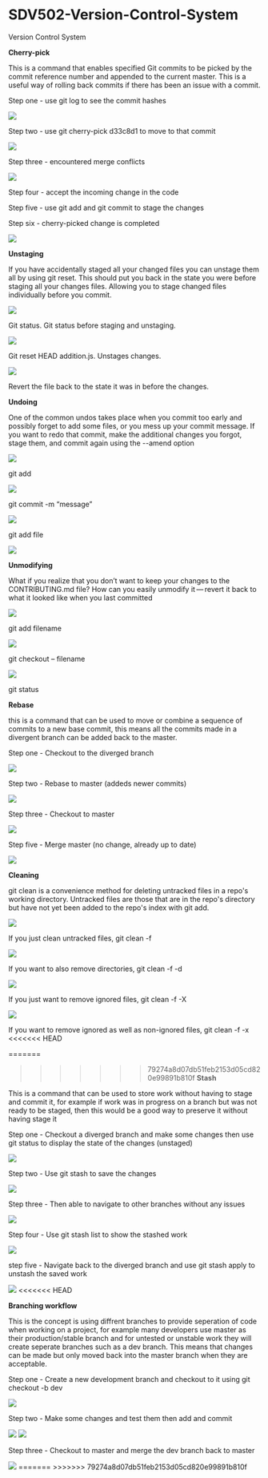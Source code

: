 # SDV502-Version-Control-System
Version Control System

<b>Cherry-pick</b> 

This is a command that enables specified Git commits to be picked by the commit reference number and appended to the current master.
This is a useful way of rolling back commits if there has been an issue with a commit.

Step one - use git log to see the commit hashes

<img src="images\cp_pic1.PNG" />

Step two - use git cherry-pick d33c8d1 to move to that commit

<img src="images\cp_pic2.PNG" />

Step three - encountered merge conflicts

<img src="images\cp_pic3.PNG" />

Step four - accept the incoming change in the code

Step five - use git add and git commit to stage the changes

Step six - cherry-picked change is completed 

<img src="images\cp_pic4.PNG" />

<b>Unstaging</b> 

If you have accidentally staged all your changed files you can unstage them all by using git reset.  This should put you back in the state you were before staging all your changes files. Allowing you to stage changed files individually before you commit.

<img src="images\unstaginggitstatus.png" />

Git status.  Git status before staging and unstaging.

<img src="images\gitresetheadaddition.png" />

Git reset HEAD addition.js.  Unstages changes.

<img src="images\gitresetheadaddition.png" />

Revert the file back to the state it was in before the changes.

<b>Undoing</b> 

One of the common undos takes place when you commit too early and possibly forget to add some files, or you mess up your commit message. If you want to redo that commit, make the additional changes you forgot, stage them, and commit again using the --amend option

<img src="images\gitaddundoingthings.png" />

git add

<img src="images\gitcommitundoing.png" />

git commit -m “message”

<img src="images\gitadditionundoing.png" />

git add file

<img src="images\gitammendundoing.png" />

<b>Unmodifying</b> 

What if you realize that you don’t want to keep your changes to the CONTRIBUTING.md file? How can you easily unmodify it — revert it back to what it looked like when you last committed

<img src="images\1unmodadd addition js.png" />

git add filename

<img src="images\2 umod git checkout.png" />

git checkout – filename

<img src="images\3 git status.png" />

git status

<b>Rebase</b>

this is a command that can be used to move or combine a sequence of commits to a new base commit,  this means all the commits made in a divergent branch can be added back to the master.

Step one - Checkout to the diverged branch

<img src="images\rebase_pic1.PNG" />

Step two - Rebase to master (addeds newer commits)

<img src="images\rebase_pic2.PNG" />

Step three - Checkout to master

<img src="images\rebase_pic3.PNG" />

Step five - Merge master (no change, already up to date)

<img src="images\rebase_pic4.PNG" />

<b>Cleaning</b>

git clean is a convenience method for deleting untracked files in a repo's working directory. Untracked files are those that are in the repo's directory but have not yet been added to the repo's index with git add.

<img src="images\11.png" />

If you just clean untracked files, git clean -f

<img src="images\22.png" />

If you want to also remove directories, git clean -f -d

<img src="images\55.PNG" />

If you just want to remove ignored files, git clean -f -X

<img src="images\66.PNG" />

If you want to remove ignored as well as non-ignored files, git clean -f -x
<<<<<<< HEAD

=======
>>>>>>> 79274a8d07db51feb2153d05cd820e99891b810f
<b>Stash</b>

This is a command that can be used to store work without having to stage and commit it, 
for example if work was in progress on a branch but was not ready to be staged, then this would be a good way to preserve it without having stage it

Step one - Checkout a diverged branch and make some changes then use git status to display the state of the changes (unstaged)

<img src="images\stash_pic1.PNG" />

Step two - Use git stash to save the changes

<img src="images\stash_pic2.PNG" />

Step three - Then able to navigate to other branches without any issues

<img src="images\stash_pic3.PNG" />

Step four - Use git stash list to show the stashed work

<img src="images\stash_pic4.PNG" />

step five - Navigate back to the diverged branch and use git stash apply to unstash the saved work

<img src="images\stash_pic5.PNG" />
<<<<<<< HEAD

<b>Branching workflow</b>

This is the concept is using diffrent branches to provide seperation of code when working on a project, for example many developers use master as their production/stable branch
and for untested or unstable work they will create seperate branches such as a dev branch. This means that changes can be made but only moved back into the master branch when they are acceptable.

Step one - Create a new development branch and checkout to it using git checkout -b dev

<img src="images\workflow_pic1.PNG" />

Step two - Make some changes and test them then add and commit

<img src="images\workflow_pic2.PNG" />

<img src="images\workflow_pic3.PNG" />

Step three - Checkout to master and merge the dev branch back to master

<img src="images\workflow_pic4.PNG" />
=======
>>>>>>> 79274a8d07db51feb2153d05cd820e99891b810f
